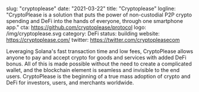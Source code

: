 slug: "cryptoplease"
date: "2021-03-22"
title: "Cryptoplease"
logline: "CryptoPlease is a solution that puts the power of non-custodial P2P crypto spending and DeFi into the hands of everyone, through one smartphone app."
cta: https://github.com/cryptoplease/protocol
logo: /img/cryptoplease.svg
category: DeFi
status: building
website: https://cryptoplease.com/
twitter: https://twitter.com/cryptopleasecom

Leveraging Solana's fast transaction time and low fees, CryptoPlease allows anyone to pay and accept crypto for goods and services with added DeFi bonus. All of this is made possible without the need to create a complicated wallet, and the blockchain element is seamless and invisible to the end users. CryptoPlease is the beginning of a true mass adoption of crypto and DeFi for investors, users, and merchants worldwide.
